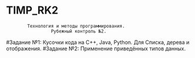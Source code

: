 #                          TIMP_RK2

            Технология и методы программирования.
                     Рубежный контроль №2.
#Задание №1: Кусочки кода на C++, Java, Python. Для Списка, дерева и отображения.
#Задание №2: Применение приведённых типов данных.
